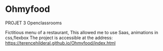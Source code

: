 # Ohmyfood
PROJET 3 Openclassrooms


Fictitious menu of a restaurant,
This allowed me to use Saas, animations in css,flexbox
The project is accessible at the address:
https://terencehilderal.github.io/Ohmyfood/index.html

